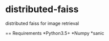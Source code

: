# distributed-faiss
distributed faiss for image retrieval

== Requirements
*Python3.5+
*Numpy
*sanic

